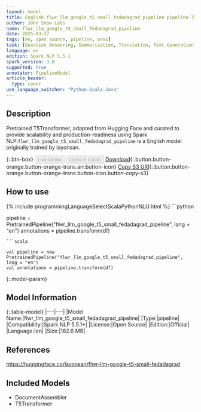 ```yaml
---
layout: model
title: English flwr_llm_google_t5_small_fedadagrad_pipeline pipeline T5Transformer from layonsan
author: John Snow Labs
name: flwr_llm_google_t5_small_fedadagrad_pipeline
date: 2025-03-27
tags: [en, open_source, pipeline, onnx]
task: [Question Answering, Summarization, Translation, Text Generation]
language: en
edition: Spark NLP 5.5.1
spark_version: 3.0
supported: true
annotator: PipelineModel
article_header:
  type: cover
use_language_switcher: "Python-Scala-Java"
---
```


## Description

Pretrained T5Transformer, adapted from Hugging Face and curated to provide scalability and production-readiness using Spark NLP.`flwr_llm_google_t5_small_fedadagrad_pipeline` is a English model originally trained by layonsan.

{:.btn-box}
<button class="button button-orange" disabled>Live Demo</button>
<button class="button button-orange" disabled>Open in Colab</button>
[Download](https://s3.amazonaws.com/auxdata.johnsnowlabs.com/public/models/flwr_llm_google_t5_small_fedadagrad_pipeline_en_5.5.1_3.0_1743087694417.zip){:.button.button-orange.button-orange-trans.arr.button-icon}
[Copy S3 URI](s3://auxdata.johnsnowlabs.com/public/models/flwr_llm_google_t5_small_fedadagrad_pipeline_en_5.5.1_3.0_1743087694417.zip){:.button.button-orange.button-orange-trans.button-icon.button-copy-s3}

## How to use



<div class="tabs-box" markdown="1">
{% include programmingLanguageSelectScalaPythonNLU.html %}
```python

pipeline = PretrainedPipeline("flwr_llm_google_t5_small_fedadagrad_pipeline", lang = "en")
annotations =  pipeline.transform(df)   

```
```scala

val pipeline = new PretrainedPipeline("flwr_llm_google_t5_small_fedadagrad_pipeline", lang = "en")
val annotations = pipeline.transform(df)

```
</div>

{:.model-param}
## Model Information

{:.table-model}
|---|---|
|Model Name:|flwr_llm_google_t5_small_fedadagrad_pipeline|
|Type:|pipeline|
|Compatibility:|Spark NLP 5.5.1+|
|License:|Open Source|
|Edition:|Official|
|Language:|en|
|Size:|182.6 MB|

## References

https://huggingface.co/layonsan/flwr-llm-google-t5-small-fedadagrad

## Included Models

- DocumentAssembler
- T5Transformer